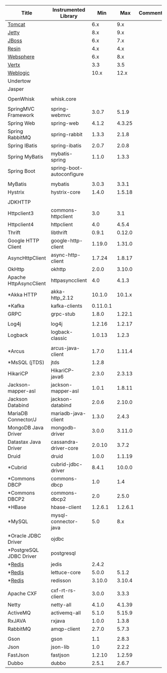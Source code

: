 <!-- DO NOT add/remove column. `Min/Max version` columns will be automatically updated for the rows marked with `<AG>` at the end, via Integration test from 'agent-it' -->
<!-- Contents can be modified at will, key value for the update is column 'Instrumented Library' -->

| Title                                                                             | Instrumented Library       | Min     | Max     | Comment                |  
|-----------------------------------------------------------------------------------|----------------------------|---------|---------|------------------------|  
| [Tomcat](https://github.com/naver/pinpoint/tree/master/plugins/tomcat)            |                            | 6.x     | 9.x     |                        | 
| [Jetty](https://github.com/naver/pinpoint/tree/master/plugins/jetty)              |                            | 8.x     | 9.x     |                        | 
| [JBoss](https://github.com/naver/pinpoint/tree/master/plugins/jboss)              |                            | 6.x     | 7.x     |                        | 
| [Resin](https://github.com/naver/pinpoint/tree/master/plugins/resin)              |                            | 4.x     | 4.x     |                        | 
| [Websphere](https://github.com/naver/pinpoint/tree/master/plugins/websphere)      |                            | 6.x     | 8.x     |                        | 
| [Vertx](https://github.com/naver/pinpoint/tree/master/plugins/vertx)              |                            | 3.3     | 3.5     |                        | 
| [Weblogic](https://github.com/naver/pinpoint/tree/master/plugins/weblogic)        |                            | 10.x    | 12.x    |                        | 
| Undertow                                                                          |                            |         |         |                        |
| Jasper                                                                            |                            |         |         |                        | 
|                                                                                   |                            |         |         |                        |
| OpenWhisk                                                                         | whisk.core                 |         |         |                        | 
|                                                                                   |                            |         |         |                        |
| SpringMVC Framework                                                               | spring-webmvc              | 3.0.7   | 5.1.9   |                        | <AG>
| Spring Web                                                                        | spring-web                 | 4.1.2   | 4.3.25  |                        | <AG>
| Spring RabbitMQ                                                                   | spring-rabbit              | 1.3.3   | 2.1.8   |                        | <AG>
| Spring IBatis                                                                     | spring-ibatis              | 2.0.7   | 2.0.8   |                        | <AG>
| Spring MyBatis                                                                    | mybatis-spring             | 1.1.0   | 1.3.3   |                        | <AG>
| Spring Boot                                                                       | spring-boot-autoconfigure  |         |         |                        |  
|                                                                                   |                            |         |         |                        | 
| MyBatis                                                                           | mybatis                    | 3.0.3   | 3.3.1   |                        | <AG>
| Hystrix                                                                           | hystrix-core               | 1.4.0   | 1.5.18  |                        | <AG>
|                                                                                   |                            |         |         |                        |
| JDKHTTP                                                                           |                            |         |         |                        |
| Httpclient3                                                                       | commons-httpclient         | 3.0     | 3.1     |                        | <AG>
| Httpclient4                                                                       | httpclient                 | 4.0     | 4.5.4   |                        | <AG>  
| Thrift                                                                            | libthrift                  | 0.9.1   | 0.12.0  |                        | <AG> 
| Google HTTP Client                                                                | google-http-client         | 1.19.0  | 1.31.0  |                        | <AG> 
| AsyncHttpClient                                                                   | async-http-client          | 1.7.24  | 1.8.17  |                        | <AG> 
| OkHttp                                                                            | okhttp                     | 2.0.0   | 3.10.0  |                        | <AG> 
| Apache HttpAsyncClient                                                            | httpasyncclient            | 4.0     | 4.1.3   |                        | <AG>
| \*Akka HTTP                                                                       | akka-http_2.12             | 10.1.0  | 10.1.x  |                        | 
| \*Kafka                                                                           | kafka-clients              | 0.11.0.1|         |                        |
| GRPC                                                                              | grpc-stub                  | 1.8.0   | 1.22.1  |                        | <AG>
|                                                                                   |                            |         |         |                        | 
| Log4j                                                                             | log4j                      | 1.2.16  | 1.2.17  |                        | <AG> 
| Logback                                                                           | logback-classic            | 1.0.13  | 1.2.3   |                        | <AG> 
|                                                                                   |                            |         |         |                        |
| \*Arcus                                                                           | arcus-java-client          | 1.7.0   | 1.11.4  |                        | 
| \*MsSQL (jTDS)                                                                    | jtds                       | 1.2.8   |         |                        | 
| HikariCP                                                                          | HikariCP-java6             | 2.3.0   | 2.3.13  |                        | <AG>
| Jackson-mapper-asl                                                                | jackson-mapper-asl         | 1.0.1   | 1.8.11  |                        | <AG>
| Jackson Databind                                                                  | jackson-databind           | 2.0.6   | 2.10.0  |                        | <AG>
| MariaDB Connector/J                                                               | mariadb-java-client        | 1.3.0   | 2.4.3   |                        | <AG>
| MongoDB Java Driver                                                               | mongodb-driver             | 3.0.0   | 3.11.0  |                        | <AG>
| Datastax Java Driver                                                              | cassandra-driver-core      | 2.0.10  | 3.7.2   |                        | <AG>
| Druid                                                                             | druid                      | 1.0.0   | 1.1.19  |                        | <AG>
| \*Cubrid                                                                          | cubrid-jdbc-driver         | 8.4.1   | 10.0.0  |                        | 
| \*Commons DBCP                                                                    | commons-dbcp               | 1.0     | 1.4     |                        | 
| \*Commons DBCP2                                                                   | commons-dbcp2              | 2.0     | 2.5.0   |                        | 
| \*HBase                                                                           | hbase-client               | 1.2.6.1 | 1.2.6.1 |                        |
| \*MySQL                                                                           | mysql-connector-java       | 5.0     | 8.x     |                        |
| \*Oracle JDBC Driver                                                              | ojdbc                      |         |         |                        |
| \*PostgreSQL JDBC Driver                                                          | postgresql                 |         |         |                        |
| \*[Redis](https://github.com/naver/pinpoint/tree/master/plugins/redis)            | jedis                      | 2.4.2   |         |                        |
| \*[Redis](https://github.com/naver/pinpoint/tree/master/plugins/redis-lettuce)    | lettuce-core               | 5.0.0   | 5.1.2   |                        |
| \*[Redis](https://github.com/naver/pinpoint/tree/master/plugins/redis-redisson)   | redisson                   | 3.10.0  | 3.10.4  |                        |
|                                                                                   |                            |         |         |                        |
| Apache CXF                                                                        | cxf-rt-rs-client           | 3.0.0   | 3.3.3   |                        | <AG> 
| Netty                                                                             | netty-all                  | 4.1.0   | 4.1.39  |                        | <AG> 
| ActiveMQ                                                                          | activemq-all               | 5.1.0   | 5.15.9  |                        | <AG> 
| RxJAVA                                                                            | rxjava                     | 1.0.0   | 1.3.8   |                        | <AG> 
| RabbitMQ                                                                          | amqp-client                | 2.7.0   | 5.7.3   |                        | <AG> 
|                                                                                   |                            |         |         |                        |
| Gson                                                                              | gson                       | 1.1     | 2.8.3   |                        | <AG>
| Json                                                                              | json-lib                   | 1.0     | 2.2.2   |                        | <AG>
| FastJson                                                                          | fastjson                   | 1.2.10  | 1.2.59  |                        | <AG>
| Dubbo                                                                             | dubbo                      | 2.5.1   | 2.6.7   |                        | <AG>
  

